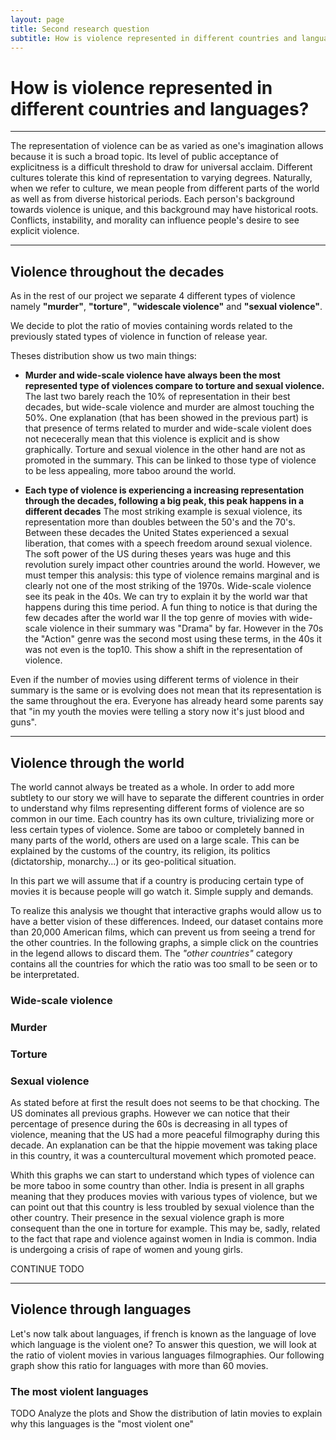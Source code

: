 ```yaml
---
layout: page
title: Second research question
subtitle: How is violence represented in different countries and languages?
---
```


# How is violence represented in different countries and languages?

* * *

The representation of violence can be as varied as one's imagination allows because it is such a broad topic.
Its level of public acceptance of explicitness is a difficult threshold to draw for universal acclaim.
Different cultures tolerate this kind of representation to varying degrees.
Naturally, when we refer to culture, we mean people from different parts of the world as well as from diverse historical periods.
Each person's background towards violence is unique, and this background may have historical roots.
Conflicts, instability, and morality can influence people's desire to see explicit violence.

* * *

## Violence throughout the decades

As in the rest of our project we separate 4 different types of violence namely **"murder"**, **"torture"**, **"widescale violence"** and **"sexual violence"**.

We decide to plot the ratio of movies containing words related to the previously stated types of violence in function of release year. 

<div class="flourish-embed flourish-chart" data-src="visualisation/12255788"><script src="https://public.flourish.studio/resources/embed.js"></script></div>

Theses distribution show us two main things:
- **Murder and wide-scale violence have always been the most represented type of violences compare to torture and sexual violence.**
The last two barely reach the 10% of representation in their best decades, but wide-scale violence and murder are almost touching the 50%. One explanation (that has been showed in the previous part) is that presence of terms related to murder and wide-scale violent does not nececerally mean that this violence is explicit and is show graphically. Torture and sexual violence in the other hand are not as promoted in the summary. 
This can be linked to those type of violence to be less appealing, more taboo around the world. 

- **Each type of violence is experiencing a increasing representation through the decades, following a big peak, this peak happens in a different decades**
The most striking example is sexual violence, its representation more than doubles between the 50's and the 70's. Between these decades the United States experienced a sexual liberation, that comes with a speech freedom around sexual violence. The soft power of the US during theses years was huge and this revolution surely impact other countries around the world. However, we must temper this analysis: this type of violence remains marginal and is clearly not one of the most striking of the 1970s.
Wide-scale violence see its peak in the 40s. We can try to explain it by the world war that happens during this time period. A fun thing to notice is that during the few decades after the world war II the top genre of movies with wide-scale violence in their summary was "Drama" by far. However in the 70s the "Action" genre was the second most using these terms, in the 40s it was not even is the top10. This show a shift in the representation of violence. 


Even if the number of movies using different terms of violence in their summary is the same or is evolving does not mean that its representation is the same throughout the era. Everyone has already heard some parents say that "in my youth the movies were telling a story now it's just blood and guns".

* * *

## Violence through the world

The world cannot always be treated as a whole. In order to add more subtlety to our story we will have to separate the different countries in order to understand why films representing different forms of violence are so common in our time. Each country has its own culture, trivializing more or less certain types of violence. Some are taboo or completely banned in many parts of the world, others are used on a large scale. This can be explained by the customs of the country, its religion, its politics (dictatorship, monarchy...) or its geo-political situation.

In this part we will assume that if a country is producing certain type of movies it is because people will go watch it. Simple supply and demands.

To realize this analysis we thought that interactive graphs would allow us to have a better vision of these differences. Indeed, our dataset contains more than 20,000 American films, which can prevent us from seeing a trend for the other countries. In the following graphs, a simple click on the countries in the legend allows to discard them. The *"other countries"* category contains all the countries for which the ratio was too small to be seen or to be interpretated.

### Wide-scale violence

<div class="flourish-embed flourish-chart" data-src="visualisation/12249407"><script src="https://public.flourish.studio/resources/embed.js"></script></div>

### Murder

<div class="flourish-embed flourish-chart" data-src="visualisation/12249874"><script src="https://public.flourish.studio/resources/embed.js"></script></div>

### Torture

<div class="flourish-embed flourish-chart" data-src="visualisation/12249641"><script src="https://public.flourish.studio/resources/embed.js"></script></div>

### Sexual violence

<div class="flourish-embed flourish-chart" data-src="visualisation/12248536"><script src="https://public.flourish.studio/resources/embed.js"></script></div>

As stated before at first the result does not seems to be that chocking. The US dominates all previous graphs. However we can notice that their percentage of presence during the 60s is decreasing in all types of violence, meaning that the US had a more peaceful filmography during this decade. An explanation can be that the hippie movement was taking place in this country, it was a countercultural movement which promoted peace.

Whith this graphs we can start to understand which types of violence can be more taboo in some country than other. India is present in all graphs meaning that they produces movies with various types of violence, but we can point out that this country is less troubled by sexual violence than the other country. Their presence in the sexual violence graph is more consequent than the one in torture for example. This may be, sadly, related to the fact that rape and violence against women in India is common. India is undergoing a crisis of rape of women and young girls.

CONTINUE TODO


* * *

## Violence through languages

Let's now talk about languages, if french is known as the language of love which language is the violent one? 
To answer this question, we will look at the ratio of violent movies in various languages filmographies. Our following graph show this ratio for languages with more than 60 movies.

<div class="flourish-embed flourish-chart" data-src="visualisation/12257124"><script src="https://public.flourish.studio/resources/embed.js"></script></div>



### The most violent languages
<div class="flourish-embed flourish-chart" data-src="visualisation/12257402"><script src="https://public.flourish.studio/resources/embed.js"></script></div>

TODO Analyze the plots and Show the distribution of latin movies to explain why this languages is the "most violent one"